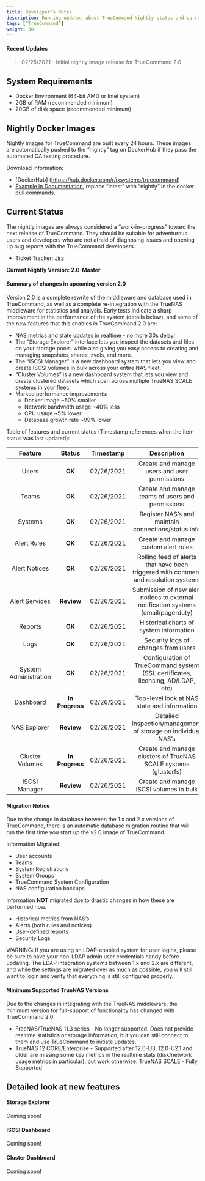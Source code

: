 ```yaml
---
title: Developer’s Notes
description: Running updates about TrueCommand Nightly status and current issues.
tags: [“TrueCommand”]
weight: 30
---
```


#### Recent Updates
> 02/25/2021 - Initial nightly image release for TrueCommand 2.0

## System Requirements

* Docker Environment (64-bit AMD or Intel system)
* 2GB of RAM (recommended minimum)
* 20GB of disk space (recommended minimum)

## Nightly Docker Images

Nightly images for TrueCommand are built every 24 hours. These images are automatically pushed to the “nightly” tag on DockerHub if they pass the automated QA testing procedure.

Download information:

* [DockerHub] (https://hub.docker.com/r/ixsystems/truecommand)
* [Example in Documentation](https://www.truenas.com/docs/truecommand/installupdate/install/), replace “latest” with “nightly” in the docker pull commands.

## Current Status

The nightly images are always considered a “work-in-progress” toward the next release of TrueCommand. They should be suitable for adventurous users and developers who are not afraid of diagnosing issues and opening up bug reports with the TrueCommand developers.

* Ticket Tracker: [Jira](https://jira.ixsystems.com/projects/TC)

**Current Nightly Version: 2.0-Master**

#### Summary of changes in upcoming version 2.0

Version 2.0 is a complete rewrite of the middleware and database used in TrueCommand, as well as a complete re-integration with the TrueNAS middleware for statistics and analysis. Early tests indicate a sharp improvement in the performance of the system (details below), and some of the new features that this enables in TrueCommand 2.0 are:

* NAS metrics and state updates in realtime - no more 30s delay!
* The “Storage Explorer” interface lets you inspect the datasets and files on your storage pools, while also giving you easy access to creating and managing snapshots, shares, zvols, and more.
* The “ISCSI Manager” is a new dashboard system that lets you view and create ISCSI volumes in bulk across your entire NAS fleet.
* “Cluster Volumes” is a new dashboard system that lets you view and create clustered datasets which span  across multiple TrueNAS SCALE systems in your fleet.
* Marked performance improvements:
  * Docker image ~50% smaller
  * Network bandwidth usage ~40% less
  * CPU usage ~5% lower
  * Database growth rate ~99% lower

Table of features and current status (Timestamp references when the item status was last updated):

| Feature | Status | Timestamp | Description |
|:---:|:---:|:---:|:---:|
|Users | **OK** | 02/26/2021 | Create and manage users and user permissions|
|Teams| **OK** | 02/26/2021 | Create and manage teams of users and permissions|
|Systems| **OK** | 02/26/2021 | Register NAS’s and maintain connections/status info |
|Alert Rules|**OK**|02/26/2021 | Create and manage custom alert rules |
|Alert Notices| **OK** | 02/26/2021|Rolling feed of alerts that have been triggered with comment and resolution systems|
|Alert Services| **Review** | 02/26/2021| Submission of new alert notices to external notification systems (email/pagerduty)|
|Reports|**OK**|02/26/2021| Historical charts of system information |
|Logs|**OK**|02/26/2021| Security logs of changes from users |
|System Administration|**OK**|02/26/2021| Configuration of TrueCommand system (SSL certificates, licensing, AD/LDAP, etc)|
|Dashboard|**In Progress**|02/26/2021|Top-level look at NAS state and information|
|NAS Explorer|**Review**|02/26/2021| Detailed inspection/management of storage on individual NAS’s|
|Cluster Volumes|**In Progress**|02/26/2021|Create and manage clusters of TrueNAS SCALE systems (glusterfs)|
|ISCSI Manager|**Review**|02/26/2021|Create and manage ISCSI volumes in bulk|

#### Migration Notice
Due to the change in database between the 1.x and 2.x versions of TrueCommand, there is an automatic database migration routine that will run the first time you start up the v2.0 image of TrueCommand. 

Information Migrated:

* User accounts
* Teams
* System Registrations
* System Groups
* TrueCommand System Configuration
* NAS configuration backups

Information **NOT** migrated due to drastic changes in how these are performed now.

* Historical metrics from NAS’s
* Alerts (both rules and notices)
* User-defined reports
* Security Logs

WARNING: If you are using an LDAP-enabled system for user logins, please be sure to have your non-LDAP admin user credentials handy before updating. The LDAP integration systems between 1.x and 2.x are different, and while the settings are migrated over as much as possible, you will still want to login and verify that everything is still configured properly.

#### Minimum Supported TrueNAS Versions
Due to the changes in integrating with the TrueNAS middleware, the minimum version for full-support of functionality has changed with TrueCommand 2.0:

* FreeNAS/TrueNAS 11.3 series - No longer supported. Does not provide realtime statistics or storage information, but you can still connect to them and use TrueCommand to initiate updates.
* TrueNAS 12 CORE/Enterprise - Supported after 12.0-U3. 12.0-U2.1 and older are missing some key metrics in the realtime stats (disk/network usage metrics in particular), but work otherwise.
TrueNAS SCALE - Fully Supported

## Detailed look at new features

#### Storage Explorer
Coming soon!

#### ISCSI Dashboard
Coming soon!

#### Cluster Dashboard
Coming soon!
